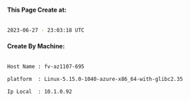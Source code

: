 
   
#### This Page Create at:

```bash

2023-06-27 - 23:03:18 UTC

```

#### Create By Machine:

```bash

Host Name : fv-az1107-695

platform  : Linux-5.15.0-1040-azure-x86_64-with-glibc2.35

Ip Local  : 10.1.0.92

```

